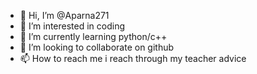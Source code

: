 - 👋 Hi, I’m @Aparna271 
- 👀 I’m interested in coding
- 🌱 I’m currently learning python/c++
- 💞️ I’m looking to collaborate on github
- 📫 How to reach me i reach through my teacher advice
<!---
Aparna271/Aparna271 is a ✨ special ✨ repository because its `README.md` (this file) appears on your GitHub profile.
You can click the Preview link to take a look at your changes.
--->
